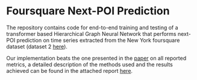 # Foursquare Next-POI Prediction

The repository contains code for end-to-end training and testing of a transformer based Hierarchical Graph Neural Network that performs next-POI prediction on time series extracted from the New York foursquare dataset (dataset 2 [here](https://sites.google.com/site/yangdingqi/home/foursquare-dataset)).

Our implementation beats the one presented in the [paper](https://bhooi.github.io/papers/hmt_sigir22.pdf) on all reported metrics, a detailed description of the methods used and the results achieved can be found in the attached report [here](https://github.com/dario-loi/foursquare/blob/master/report/report.pdf).
